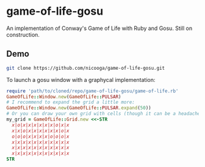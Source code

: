 game-of-life-gosu
=================

An implementation of Conway's Game of Life with Ruby and Gosu. Still on construction.

## Demo

```bash
git clone https://github.com/nicooga/game-of-life-gosu.git
```
To launch a gosu window with a graphycal implementation:
```ruby
require 'path/to/cloned/repo/game-of-life-gosu/game-of-life.rb'
GameOfLife::Window.new(GameOfLife::PULSAR)
# I recommend to expand the grid a little more:
GameOfLife::Window.new(GameOfLife::PULSAR.expand(50))
# Or you can draw your own grid with cells (though it can be a headache):
my_grid = GameOfLife::Grid.new <<-STR
  x|o|x|x|x|x|x|x|o|x|x
  x|x|o|x|x|x|x|x|x|o|x
  o|o|o|x|x|x|x|o|o|o|x
  x|x|x|x|x|x|x|x|x|x|x
  x|x|x|x|x|x|x|x|x|x|x
  x|x|x|x|x|x|x|x|x|x|x
STR
```
